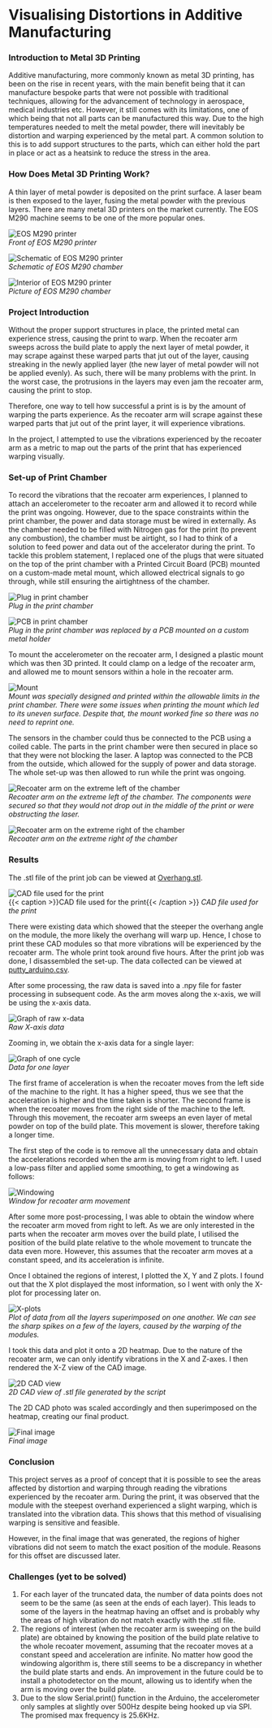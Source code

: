 # Visualising Distortions in Additive Manufacturing
### Introduction to Metal 3D Printing
Additive manufacturing, more commonly known as metal 3D printing, has been on the rise in recent years, with the main benefit being that it can manufacture bespoke parts that were not possible with traditional techniques, allowing for the advancement of technology in aerospace, medical industries etc.
However, it still comes with its limitations, one of which being that not all parts can be manufactured this way. Due to the high temperatures needed to melt the metal powder, there will inevitably be distortion and warping experienced by the metal part. A common solution to this is to add
support structures to the parts, which can either hold the part in place or act as a heatsink to reduce the stress in the area.


### How Does Metal 3D Printing Work?
A thin layer of metal powder is deposited on the print surface. A laser beam is then exposed to the layer, fusing the metal powder with the previous layers. There are many metal 3D printers on the market currently. The EOS M290 machine seems to be one of the more popular ones.

![EOS M290 printer](<./Photos/EOS M290.jpeg>)  
*Front of EOS M290 printer*

![Schematic of EOS M290 printer](<./Photos/EOSM290 schematic.png>)  
*Schematic of EOS M290 chamber*  

![Interior of EOS M290 printer](<./Photos/M290 interior.png>)  
*Picture of EOS M290 chamber*  

### Project Introduction
Without the proper support structures in place, the printed metal can experience stress, causing the print to warp. When the recoater arm sweeps across the build plate to apply the next layer of metal powder, it may scrape against these warped parts that jut out of the layer, causing streaking in the newly applied layer (the new layer of metal powder will not be applied evenly).
As such, there will be many problems with the print. In the worst case, the protrusions in the layers may even jam the recoater arm, causing the print to stop.

Therefore, one way to tell how successful a print is is by the amount of warping the parts experience. As the recoater arm will scrape against these warped parts that jut out of the print layer, it will experience vibrations.

In the project, I attempted to use the vibrations experienced by the recoater arm as a metric to map out the parts of the print that has experienced warping visually.

### Set-up of Print Chamber 

To record the vibrations that the recoater arm experiences, I planned to attach an accelerometer to the recoater arm and allowed it to record while the print was ongoing. However, due to the space constraints within the print chamber, the power and data storage must be wired in externally.
As the chamber needed to be filled with Nitrogen gas for the print (to prevent any combustion), the chamber must be airtight, so I had to think of a solution to feed power and data out of the accelerator during the print.
To tackle this problem statement, I replaced one of the plugs that were situated on the top of the print chamber with a Printed Circuit Board (PCB) mounted on a custom-made metal mount, which allowed electrical signals to go through, while still ensuring the airtightness of the chamber.

![Plug in print chamber](<./Photos/Plug.png>)  
*Plug in the print chamber*  

![PCB in print chamber](<./Photos/PCB.png>)  
*Plug in the print chamber was replaced by a PCB mounted on a custom metal holder*  

To mount the accelerometer on the recoater arm, I designed a plastic mount which was then 3D printed. It could clamp on a ledge of the recoater arm, and allowed me to mount sensors within a hole in the recoater arm.

![Mount](<./Photos/Mount.png>)  
*Mount was specially designed and printed within the allowable limits in the print chamber. There were some issues when printing the mount which led to its uneven surface. Despite that, the mount worked fine so there was no need to reprint one.*  

The sensors in the chamber could thus be connected to the PCB using a coiled cable. The parts in the print chamber were then secured in place so that they were not blocking the laser. A laptop was connected to the PCB from the outside, which allowed for the supply of power and data storage. The whole set-up was then allowed to run while the print was ongoing.

![Recoater arm on the extreme left of the chamber](<./Photos/Arm on left.png>)  
*Recoater arm on the extreme left of the chamber. The components were secured so that they would not drop out in the middle of the print or were obstructing the laser.*  

![Recoater arm on the extreme right of the chamber](<./Photos/Arm on right.png>)  
*Recoater arm on the extreme right of the chamber*  

### Results

The .stl file of the print job can be viewed at [Overhang.stl](<./Photos/Overhang.stl>).

![CAD file used for the print](<./Photos/CAD_file.png>)  
{{< caption >}}CAD file used for the print{{< /caption >}}
*CAD file used for the print*  


There were existing data which showed that the steeper the overhang angle on the module, the more likely the overhang will warp up. Hence, I chose to print these CAD modules so that more vibrations will be experienced by the recoater arm.
The whole print took around five hours. After the print job was done, I disassembled the set-up. The data collected can be viewed at [putty_arduino.csv](<./putty_arduino.csv>).

After some processing, the raw data is saved into a .npy file for faster processing in subsequent code. As the arm moves along the x-axis, we will be using the x-axis data.

![Graph of raw x-data](<./Photos/Raw image graph.png>)  
*Raw X-axis data*  

Zooming in, we obtain the x-axis data for a single layer:

![Graph of one cycle](<./Photos/One cycle.png>)  
*Data for one layer*  

The first frame of acceleration is when the recoater moves from the left side of the machine to the right. It has a higher speed, thus we see that the acceleration is higher and the time taken is shorter. The second frame is when the recoater moves from the right side of the 
machine to the left. Through this movement, the recoater arm sweeps an even layer of metal powder on top of the build plate. This movement is slower, therefore taking a longer time.

The first step of the code is to remove all the unnecessary data and obtain the accelerations recorded when the arm is moving from right to left. I used a low-pass filter and applied some smoothing, to get a windowing as follows:

![Windowing](<./Photos/Windowing.png>)  
*Window for recoater arm movement*  

After some more post-processing, I was able to obtain the window where the recoater arm moved from right to left. As we are only interested in the parts when the recoater arm moves over the build plate, I utilised the position of the build plate relative to the whole movement to truncate the data even more. However,
this assumes that the recoater arm moves at a constant speed, and its acceleration is infinite.

Once I obtained the regions of interest, I plotted the X, Y and Z plots. I found out that the X plot displayed the most information, so I went with only the X-plot for processing later on.

![X-plots](<./Photos/X-axis plot.png>)  
*Plot of data from all the layers superimposed on one another. We can see the sharp spikes on a few of the layers, caused by the warping of the modules.*

I took this data and plot it onto a 2D heatmap. Due to the nature of the recoater arm, we can only identify vibrations in the X and Z-axes. I then rendered the X-Z view of the CAD image.

![2D CAD view](<./Photos/2D-cadview.png>)    
*2D CAD view of .stl file generated by the script*

The 2D CAD photo was scaled accordingly and then superimposed on the heatmap, creating our final product.

![Final image](<./Photos/Final image.png>)  
*Final image*  

### Conclusion
This project serves as a proof of concept that it is possible to see the areas affected by distortion and warping through reading the vibrations experienced by the recoater arm. During the print, it was observed that the module with the steepest overhand experienced a slight warping, which is translated into the vibration data. This shows that this method of visualising warping is sensitive and feasible.   

However, in the final image that was generated, the regions of higher vibrations did not seem to match the exact position of the module. Reasons for this offset are discussed later.

### Challenges (yet to be solved)
1. For each layer of the truncated data, the number of data points does not seem to be the same (as seen at the ends of each layer). This leads to some of the layers in the heatmap having an offset and is probably why the areas of high vibration do not match exactly with the .stl file.
2. The regions of interest (when the recoater arm is sweeping on the build plate) are obtained by knowing the position of the build plate relative to the whole recoater movement, assuming that the recoater moves at a constant speed and acceleration are infinite. No matter how good the windowing algorithm is, there still seems to be a discrepancy in whether the build plate starts and ends. An improvement in the future could be to install a photodetector on the mount, allowing us to identify when the arm is moving over the build plate.
3. Due to the slow Serial.print() function in the Arduino, the accelerometer only samples at slightly over 500Hz despite being hooked up via SPI. The promised max frequency is 25.6KHz.
